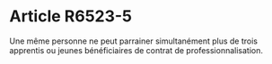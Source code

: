 # Article R6523-5

  
Une même personne ne peut parrainer simultanément plus de trois apprentis ou jeunes bénéficiaires de contrat de professionnalisation.